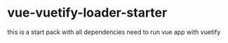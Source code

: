 # vue-vuetify-loader-starter
this is a start pack with all dependencies need to run vue app with vuetify 
